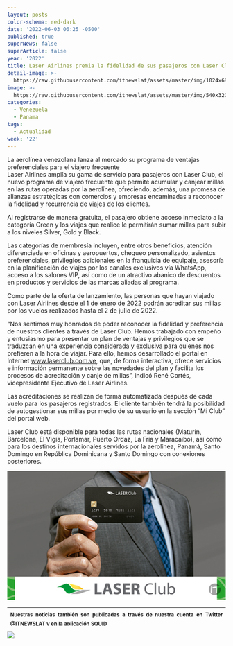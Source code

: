 ```yaml
---
layout: posts
color-schema: red-dark
date: '2022-06-03 06:25 -0500'
published: true
superNews: false
superArticle: false
year: '2022'
title: Laser Airlines premia la fidelidad de sus pasajeros con Laser Club
detail-image: >-
  https://raw.githubusercontent.com/itnewslat/assets/master/img/1024x680/laser-club-g.jpg
image: >-
  https://raw.githubusercontent.com/itnewslat/assets/master/img/540x320/laser-club-p.jpg
categories:
  - Venezuela
  - Panama
tags:
  - Actualidad
week: '22'
---
```

La aerolínea venezolana lanza al mercado su programa de ventajas preferenciales para el viajero frecuente  
Laser Airlines amplía su gama de servicio para pasajeros con Laser Club, el nuevo programa de viajero frecuente que permite acumular y canjear millas en las rutas operadas por la aerolínea, ofreciendo, además, una promesa de alianzas estratégicas con comercios y empresas encaminadas a reconocer la fidelidad y recurrencia de viajes de los clientes.

Al registrarse de manera gratuita, el pasajero obtiene acceso inmediato a la categoría Green y los viajes que realice le permitirán sumar millas para subir a los niveles Silver, Gold y Black.

Las categorías de membresía incluyen, entre otros beneficios, atención diferenciada en oficinas y aeropuertos, chequeo personalizado, asientos preferenciales, privilegios adicionales en la franquicia de equipaje, asesoría en la planificación de viajes por los canales exclusivos vía WhatsApp, acceso a los salones VIP, así como de un atractivo abanico de descuentos en productos y servicios de las marcas aliadas al programa.

Como parte de la oferta de lanzamiento, las personas que hayan viajado con Laser Airlines desde el 1 de enero de 2022 podrán acreditar sus millas por los vuelos realizados hasta el 2 de julio de 2022.

“Nos sentimos muy honrados de poder reconocer la fidelidad y preferencia de nuestros clientes a través de Laser Club. Hemos trabajado con empeño y entusiasmo para presentar un plan de ventajas y privilegios que se traduzcan en una experiencia considerada y exclusiva para quienes nos prefieren a la hora de viajar.  Para ello, hemos desarrollado el portal en Internet www.laserclub.com.ve, que, de forma interactiva, ofrece servicios e información permanente sobre las novedades del plan y facilita los procesos de acreditación y canje de millas”, indicó René Cortés, vicepresidente Ejecutivo de Laser Airlines.

Las acreditaciones se realizan de forma automatizada después de cada vuelo para los pasajeros registrados. El cliente también tendrá la posibilidad de autogestionar sus millas por medio de su usuario en la sección “Mi Club” del portal web.

Laser Club está disponible para todas las rutas nacionales (Maturín, Barcelona, El Vigía, Porlamar, Puerto Ordaz, La Fría y Maracaibo), así como para los destinos internacionales servidos por la aerolínea, Panamá, Santo Domingo en República Dominicana y Santo Domingo con conexiones posteriores.

![](https://raw.githubusercontent.com/itnewslat/assets/master/img/540x320/laser-club-p.jpg)

<table style="height: 42px;" width="569">
<tbody>
<tr>
<td style="text-align: justify;"><sub><strong>Nuestras noticias también son publicadas a través de nuestra cuenta en Twitter <a href="https://twitter.com/itnewslat?lang=es">@ITNEWSLAT</a> y en la aplicación <a href="https://squidapp.co/en/">SQUID</a></strong></sub></td>
</tr>
</tbody>
</table>

<img src="https://tracker.metricool.com/c3po.jpg?hash=56f88a41e39ab42c063cc51676587a04"/>